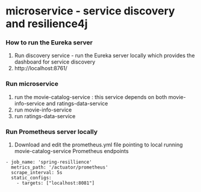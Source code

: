 # microservice - service discovery and resilience4j 

### How to run the Eureka server
1. Run discovery service - run the Eureka server locally which provides the dashboard for service discovery
2. http://localhost:8761/

### Run microservice
1. run the movie-catalog-service : this service depends on both movie-info-service and ratings-data-service
2. run movie-info-service
3. run ratings-data-service

### Run Prometheus server locally
1. Download and edit the prometheus.yml file pointing to local running movie-catalog-service Prometheus endpoints

  ```agsl
  - job_name: 'spring-resillience'
    metrics_path: '/actuator/prometheus'
    scrape_interval: 5s
    static_configs:
      - targets: ["localhost:8081"]
 ```
